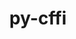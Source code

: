---
title: "py-cffi"
layout: cache
categories: [package, develop]
meta: {"compilers": ["apple-clang@=16.0.0", "gcc@=11.1.0", "gcc@=11.4.0", "gcc@=13.2.0", "gcc@=7.5.0", "oneapi@=2024.2.1"], "num_specs": 152, "num_specs_by_stack": {"bootstrap-aarch64-darwin": 41, "bootstrap-x86_64-linux-gnu": 55, "data-vis-sdk": 7, "e4s": 7, "e4s-neoverse-v2": 7, "e4s-oneapi": 21, "ml-linux-aarch64-cpu": 7, "ml-linux-aarch64-cuda": 7, "ml-linux-x86_64-cpu": 6, "ml-linux-x86_64-cuda": 7, "radiuss": 7, "root": 152}, "oss": ["sequoia", "ubuntu18.04", "ubuntu20.04", "ubuntu22.04", "ubuntu24.04"], "platforms": ["darwin", "linux"], "stacks": ["bootstrap-aarch64-darwin", "bootstrap-x86_64-linux-gnu", "data-vis-sdk", "e4s", "e4s-neoverse-v2", "e4s-oneapi", "ml-linux-aarch64-cpu", "ml-linux-aarch64-cuda", "ml-linux-x86_64-cpu", "ml-linux-x86_64-cuda", "radiuss", "root"], "targets": ["aarch64", "neoverse_v2", "x86_64_v3"], "versions": ["1.15.1", "1.17.1"]}
spec_details: [{"compiler": "gcc@=13.2.0", "hash": "22pwdbhpt3vwm465tjluhtlhr4rg7mrp", "os": "ubuntu24.04", "platform": "linux", "size": "-", "stacks": ["bootstrap-x86_64-linux-gnu", "ml-linux-x86_64-cpu", "ml-linux-x86_64-cuda", "root"], "target": "x86_64_v3", "variants": ["build_system=python_pip"], "versions": ["1.17.1"]}, {"compiler": "oneapi@=2024.2.1", "hash": "27ewd3k2abdk2gqjptvmzlb7tmqv662g", "os": "ubuntu22.04", "platform": "linux", "size": "-", "stacks": ["e4s-oneapi", "root"], "target": "x86_64_v3", "variants": ["build_system=python_pip"], "versions": ["1.17.1"]}, {"compiler": "gcc@=13.2.0", "hash": "2irp4wbdopnohuftzjyukcul2ykpj6k2", "os": "ubuntu24.04", "platform": "linux", "size": "-", "stacks": ["bootstrap-x86_64-linux-gnu", "ml-linux-x86_64-cuda", "root"], "target": "x86_64_v3", "variants": ["build_system=python_pip"], "versions": ["1.17.1"]}, {"compiler": "gcc@=13.2.0", "hash": "2jzc47pnd3tlvqvfunyrwxgd4j5vdmcs", "os": "ubuntu24.04", "platform": "linux", "size": "-", "stacks": ["bootstrap-x86_64-linux-gnu", "root"], "target": "x86_64_v3", "variants": ["build_system=python_pip"], "versions": ["1.17.1"]}, {"compiler": "apple-clang@=16.0.0", "hash": "2ticijf5t7akkce3necfdygwspmcgv5m", "os": "sequoia", "platform": "darwin", "size": "-", "stacks": ["bootstrap-aarch64-darwin", "root"], "target": "aarch64", "variants": ["build_system=python_pip", "patches=db836e6"], "versions": ["1.17.1"]}, {"compiler": "gcc@=11.4.0", "hash": "2uvbg32xrz4f2kr653r2u3kaicckwqil", "os": "ubuntu22.04", "platform": "linux", "size": "-", "stacks": ["e4s", "root"], "target": "x86_64_v3", "variants": ["build_system=python_pip"], "versions": ["1.17.1"]}, {"compiler": "gcc@=11.4.0", "hash": "3bfv6uhzyyibj5a6c2rmjkxifphg5yft", "os": "ubuntu22.04", "platform": "linux", "size": "-", "stacks": ["e4s", "root"], "target": "x86_64_v3", "variants": ["build_system=python_pip"], "versions": ["1.17.1"]}, {"compiler": "oneapi@=2024.2.1", "hash": "3gmrpej3zgqtl4fkeybuxnioafmngkve", "os": "ubuntu22.04", "platform": "linux", "size": "-", "stacks": ["e4s-oneapi", "root"], "target": "x86_64_v3", "variants": ["build_system=python_pip"], "versions": ["1.17.1"]}, {"compiler": "gcc@=13.2.0", "hash": "3mlhg3nolwe643id5yejq57tvxcw4cfy", "os": "ubuntu24.04", "platform": "linux", "size": "-", "stacks": ["ml-linux-aarch64-cpu", "ml-linux-aarch64-cuda", "root"], "target": "aarch64", "variants": ["build_system=python_pip"], "versions": ["1.17.1"]}, {"compiler": "gcc@=11.4.0", "hash": "3p3far33z3t6thdg5iu36oqdbq76wuv4", "os": "ubuntu22.04", "platform": "linux", "size": "-", "stacks": ["e4s-neoverse-v2", "root"], "target": "neoverse_v2", "variants": ["build_system=python_pip"], "versions": ["1.17.1"]}, {"compiler": "apple-clang@=16.0.0", "hash": "3viaqzpqizfq7izr2o3vxfolmqqlhczg", "os": "sequoia", "platform": "darwin", "size": "-", "stacks": ["bootstrap-aarch64-darwin", "root"], "target": "aarch64", "variants": ["build_system=python_pip", "patches=db836e6"], "versions": ["1.17.1"]}, {"compiler": "oneapi@=2024.2.1", "hash": "466j5vyvitajwwxgb724bk3ko3o66cqn", "os": "ubuntu22.04", "platform": "linux", "size": "-", "stacks": ["e4s-oneapi", "root"], "target": "x86_64_v3", "variants": ["build_system=python_pip"], "versions": ["1.17.1"]}, {"compiler": "gcc@=13.2.0", "hash": "46jooced2dhjqzvwmfq54aguau7ci7je", "os": "ubuntu24.04", "platform": "linux", "size": "-", "stacks": ["bootstrap-x86_64-linux-gnu", "ml-linux-x86_64-cpu", "ml-linux-x86_64-cuda", "root"], "target": "x86_64_v3", "variants": ["build_system=python_pip"], "versions": ["1.17.1"]}, {"compiler": "apple-clang@=16.0.0", "hash": "4vomr45efvrxylaeoslmbgodqn2svvt5", "os": "sequoia", "platform": "darwin", "size": "-", "stacks": ["bootstrap-aarch64-darwin", "root"], "target": "aarch64", "variants": ["build_system=python_pip", "patches=db836e6"], "versions": ["1.17.1"]}, {"compiler": "apple-clang@=16.0.0", "hash": "4wqyutz4wei2cr7kftoxm52sbbflubtj", "os": "sequoia", "platform": "darwin", "size": "-", "stacks": ["bootstrap-aarch64-darwin", "root"], "target": "aarch64", "variants": ["build_system=python_pip", "patches=db836e6"], "versions": ["1.17.1"]}, {"compiler": "oneapi@=2024.2.1", "hash": "55tjiugj56oqzaxdd4mrfltesegn6fbq", "os": "ubuntu22.04", "platform": "linux", "size": "-", "stacks": ["e4s-oneapi", "root"], "target": "x86_64_v3", "variants": ["build_system=python_pip"], "versions": ["1.17.1"]}, {"compiler": "apple-clang@=16.0.0", "hash": "5nryas3y25uxsp6lxdcnb3yjlerznttk", "os": "sequoia", "platform": "darwin", "size": "-", "stacks": ["bootstrap-aarch64-darwin", "root"], "target": "aarch64", "variants": ["build_system=python_pip", "patches=db836e6"], "versions": ["1.17.1"]}, {"compiler": "apple-clang@=16.0.0", "hash": "5udtaes3ezdmwecyywgmo7jcs5c3dadu", "os": "sequoia", "platform": "darwin", "size": "-", "stacks": ["bootstrap-aarch64-darwin", "root"], "target": "aarch64", "variants": ["build_system=python_pip", "patches=db836e6"], "versions": ["1.17.1"]}, {"compiler": "gcc@=13.2.0", "hash": "65thz563z4oahppxhobyvuleylanwtyc", "os": "ubuntu24.04", "platform": "linux", "size": "-", "stacks": ["bootstrap-x86_64-linux-gnu", "root"], "target": "x86_64_v3", "variants": ["build_system=python_pip"], "versions": ["1.15.1"]}, {"compiler": "gcc@=13.2.0", "hash": "677aualnwh3hciyocylijvwh4w5wvvh4", "os": "ubuntu24.04", "platform": "linux", "size": "-", "stacks": ["bootstrap-x86_64-linux-gnu", "root"], "target": "x86_64_v3", "variants": ["build_system=python_pip"], "versions": ["1.17.1"]}, {"compiler": "gcc@=13.2.0", "hash": "6iwrnneyi7l4dn6bjta3bfakl3f2teb4", "os": "ubuntu24.04", "platform": "linux", "size": "-", "stacks": ["bootstrap-x86_64-linux-gnu", "root"], "target": "x86_64_v3", "variants": ["build_system=python_pip"], "versions": ["1.17.1"]}, {"compiler": "apple-clang@=16.0.0", "hash": "6jxk4jqtfzdpzz34b77trkniwopm52mt", "os": "sequoia", "platform": "darwin", "size": "-", "stacks": ["bootstrap-aarch64-darwin", "root"], "target": "aarch64", "variants": ["build_system=python_pip", "patches=db836e6"], "versions": ["1.17.1"]}, {"compiler": "gcc@=13.2.0", "hash": "6lrcnrihzo774tbn463pcc3krzgokyqo", "os": "ubuntu24.04", "platform": "linux", "size": "-", "stacks": ["bootstrap-x86_64-linux-gnu", "root"], "target": "x86_64_v3", "variants": ["build_system=python_pip"], "versions": ["1.17.1"]}, {"compiler": "apple-clang@=16.0.0", "hash": "6nn2rr6b2jra5b7olavq4f7qn5wttgco", "os": "sequoia", "platform": "darwin", "size": "-", "stacks": ["bootstrap-aarch64-darwin", "root"], "target": "aarch64", "variants": ["build_system=python_pip", "patches=db836e6"], "versions": ["1.17.1"]}, {"compiler": "gcc@=13.2.0", "hash": "6x35g7gqww5iguyeagjxhher5mymzudd", "os": "ubuntu24.04", "platform": "linux", "size": "-", "stacks": ["ml-linux-aarch64-cpu", "ml-linux-aarch64-cuda", "root"], "target": "aarch64", "variants": ["build_system=python_pip"], "versions": ["1.17.1"]}, {"compiler": "gcc@=11.4.0", "hash": "6xb47xsnzyrqinrl7uduj6udhmm6bwnl", "os": "ubuntu22.04", "platform": "linux", "size": "-", "stacks": ["e4s", "root"], "target": "x86_64_v3", "variants": ["build_system=python_pip"], "versions": ["1.17.1"]}, {"compiler": "gcc@=11.1.0", "hash": "7bkvpcfeqlecjqlb3qf2b2tsfk5c7x75", "os": "ubuntu20.04", "platform": "linux", "size": "-", "stacks": ["data-vis-sdk", "root"], "target": "x86_64_v3", "variants": ["build_system=python_pip"], "versions": ["1.17.1"]}, {"compiler": "apple-clang@=16.0.0", "hash": "7c5ugtrlusm7xuopvjdwsulvnzlrr5p3", "os": "sequoia", "platform": "darwin", "size": "-", "stacks": ["bootstrap-aarch64-darwin", "root"], "target": "aarch64", "variants": ["build_system=python_pip", "patches=db836e6"], "versions": ["1.17.1"]}, {"compiler": "gcc@=11.1.0", "hash": "7llwixspa3desmdpqb55aklfzfoorbm3", "os": "ubuntu20.04", "platform": "linux", "size": "-", "stacks": ["data-vis-sdk", "root"], "target": "x86_64_v3", "variants": ["build_system=python_pip"], "versions": ["1.17.1"]}, {"compiler": "gcc@=13.2.0", "hash": "7pvud2firly5zskbksqykck4cq6xceep", "os": "ubuntu24.04", "platform": "linux", "size": "-", "stacks": ["bootstrap-x86_64-linux-gnu", "root"], "target": "x86_64_v3", "variants": ["build_system=python_pip"], "versions": ["1.17.1"]}, {"compiler": "gcc@=13.2.0", "hash": "7veopa4l3lrcdh4iqwlbrg4twnauvxms", "os": "ubuntu24.04", "platform": "linux", "size": "-", "stacks": ["bootstrap-x86_64-linux-gnu", "root"], "target": "x86_64_v3", "variants": ["build_system=python_pip"], "versions": ["1.17.1"]}, {"compiler": "gcc@=13.2.0", "hash": "7vwrmffyanp4vlieshpgmjs7a6jkjasi", "os": "ubuntu24.04", "platform": "linux", "size": "-", "stacks": ["bootstrap-x86_64-linux-gnu", "root"], "target": "x86_64_v3", "variants": ["build_system=python_pip"], "versions": ["1.17.1"]}, {"compiler": "gcc@=13.2.0", "hash": "a6i6wdoh24qe4625utfkt4idtwnf33ij", "os": "ubuntu24.04", "platform": "linux", "size": "-", "stacks": ["bootstrap-x86_64-linux-gnu", "root"], "target": "x86_64_v3", "variants": ["build_system=python_pip"], "versions": ["1.17.1"]}, {"compiler": "apple-clang@=16.0.0", "hash": "aelhx34zys7vg3rlv3jawem2ggkuc4jv", "os": "sequoia", "platform": "darwin", "size": "-", "stacks": ["bootstrap-aarch64-darwin", "root"], "target": "aarch64", "variants": ["build_system=python_pip", "patches=db836e6"], "versions": ["1.17.1"]}, {"compiler": "gcc@=7.5.0", "hash": "bcydbtceqlzcot3itst46667oczglzbz", "os": "ubuntu18.04", "platform": "linux", "size": "-", "stacks": ["radiuss", "root"], "target": "x86_64_v3", "variants": ["build_system=python_pip"], "versions": ["1.17.1"]}, {"compiler": "oneapi@=2024.2.1", "hash": "bgzf6azq37khj5wu2pcy3cgi46hf5yy3", "os": "ubuntu22.04", "platform": "linux", "size": "-", "stacks": ["e4s-oneapi", "root"], "target": "x86_64_v3", "variants": ["build_system=python_pip"], "versions": ["1.17.1"]}, {"compiler": "gcc@=13.2.0", "hash": "bkgjnxx7zmnpiwwfpebla3lpias4n4j2", "os": "ubuntu24.04", "platform": "linux", "size": "-", "stacks": ["bootstrap-x86_64-linux-gnu", "root"], "target": "x86_64_v3", "variants": ["build_system=python_pip"], "versions": ["1.15.1"]}, {"compiler": "apple-clang@=16.0.0", "hash": "bufb6v65wwqgytvrc2bbmouoxc3tthe2", "os": "sequoia", "platform": "darwin", "size": "-", "stacks": ["bootstrap-aarch64-darwin", "root"], "target": "aarch64", "variants": ["build_system=python_pip", "patches=db836e6"], "versions": ["1.17.1"]}, {"compiler": "gcc@=7.5.0", "hash": "c3szrhrzcy7bvlzwm3kgbmjeoa5thwn3", "os": "ubuntu18.04", "platform": "linux", "size": "-", "stacks": ["radiuss", "root"], "target": "x86_64_v3", "variants": ["build_system=python_pip"], "versions": ["1.17.1"]}, {"compiler": "oneapi@=2024.2.1", "hash": "chxyrceilonhr6c3bso3v4op6uqjshek", "os": "ubuntu22.04", "platform": "linux", "size": "-", "stacks": ["e4s-oneapi", "root"], "target": "x86_64_v3", "variants": ["build_system=python_pip"], "versions": ["1.17.1"]}, {"compiler": "oneapi@=2024.2.1", "hash": "ckdfjoa3mbrynsj3c3nvurhabvj3bwl2", "os": "ubuntu22.04", "platform": "linux", "size": "-", "stacks": ["e4s-oneapi", "root"], "target": "x86_64_v3", "variants": ["build_system=python_pip"], "versions": ["1.17.1"]}, {"compiler": "gcc@=13.2.0", "hash": "cmtqxd4omserw7pai6mdx2g6eobe43yb", "os": "ubuntu24.04", "platform": "linux", "size": "-", "stacks": ["bootstrap-x86_64-linux-gnu", "ml-linux-x86_64-cpu", "ml-linux-x86_64-cuda", "root"], "target": "x86_64_v3", "variants": ["build_system=python_pip"], "versions": ["1.17.1"]}, {"compiler": "gcc@=13.2.0", "hash": "cpa7fpjnlrjuwi4xjc6gmagrm5rkfcpb", "os": "ubuntu24.04", "platform": "linux", "size": "-", "stacks": ["bootstrap-x86_64-linux-gnu", "root"], "target": "x86_64_v3", "variants": ["build_system=python_pip"], "versions": ["1.17.1"]}, {"compiler": "apple-clang@=16.0.0", "hash": "cu7qk2zhopd6xn3vpbi4fvab3tj5vglk", "os": "sequoia", "platform": "darwin", "size": "-", "stacks": ["bootstrap-aarch64-darwin", "root"], "target": "aarch64", "variants": ["build_system=python_pip", "patches=db836e6"], "versions": ["1.17.1"]}, {"compiler": "gcc@=13.2.0", "hash": "d7ev7ey2mhdcdptwtav2ag3w6fdquroo", "os": "ubuntu24.04", "platform": "linux", "size": "-", "stacks": ["bootstrap-x86_64-linux-gnu", "root"], "target": "x86_64_v3", "variants": ["build_system=python_pip"], "versions": ["1.15.1"]}, {"compiler": "gcc@=13.2.0", "hash": "dcituyvl3welxxh63q2eywa6zuucg7yd", "os": "ubuntu24.04", "platform": "linux", "size": "-", "stacks": ["bootstrap-x86_64-linux-gnu", "root"], "target": "x86_64_v3", "variants": ["build_system=python_pip"], "versions": ["1.15.1"]}, {"compiler": "gcc@=13.2.0", "hash": "ddjngkw6myulda7fzzvcxczxtkc63hfk", "os": "ubuntu24.04", "platform": "linux", "size": "-", "stacks": ["ml-linux-aarch64-cpu", "ml-linux-aarch64-cuda", "root"], "target": "aarch64", "variants": ["build_system=python_pip"], "versions": ["1.17.1"]}, {"compiler": "apple-clang@=16.0.0", "hash": "dfjyfqwvy5t6n5clbtsn4tbrbjthc67h", "os": "sequoia", "platform": "darwin", "size": "-", "stacks": ["bootstrap-aarch64-darwin", "root"], "target": "aarch64", "variants": ["build_system=python_pip", "patches=db836e6"], "versions": ["1.17.1"]}, {"compiler": "gcc@=13.2.0", "hash": "dgkdvc7diweooccsegta7r25r72lv35t", "os": "ubuntu24.04", "platform": "linux", "size": "-", "stacks": ["bootstrap-x86_64-linux-gnu", "root"], "target": "x86_64_v3", "variants": ["build_system=python_pip"], "versions": ["1.17.1"]}, {"compiler": "gcc@=11.4.0", "hash": "dkdn7e2dyjvuivezeurgt4cmxq7n5xwh", "os": "ubuntu22.04", "platform": "linux", "size": "-", "stacks": ["e4s", "root"], "target": "x86_64_v3", "variants": ["build_system=python_pip"], "versions": ["1.17.1"]}, {"compiler": "oneapi@=2024.2.1", "hash": "dnbtodaeaqgxqjbut52yizhlq27ovdnt", "os": "ubuntu22.04", "platform": "linux", "size": "-", "stacks": ["e4s-oneapi", "root"], "target": "x86_64_v3", "variants": ["build_system=python_pip"], "versions": ["1.17.1"]}, {"compiler": "gcc@=11.4.0", "hash": "dne2edx7czs5rouex74wzshgk7ougcrh", "os": "ubuntu22.04", "platform": "linux", "size": "-", "stacks": ["e4s", "root"], "target": "x86_64_v3", "variants": ["build_system=python_pip"], "versions": ["1.17.1"]}, {"compiler": "oneapi@=2024.2.1", "hash": "doa2zo2kdppo2o7cqmmab7w3sqig5d4n", "os": "ubuntu22.04", "platform": "linux", "size": "-", "stacks": ["e4s-oneapi", "root"], "target": "x86_64_v3", "variants": ["build_system=python_pip"], "versions": ["1.17.1"]}, {"compiler": "gcc@=13.2.0", "hash": "dpkhig7vq7gqc2n3rqja3qkjzeejavgu", "os": "ubuntu24.04", "platform": "linux", "size": "-", "stacks": ["bootstrap-x86_64-linux-gnu", "root"], "target": "x86_64_v3", "variants": ["build_system=python_pip"], "versions": ["1.17.1"]}, {"compiler": "gcc@=13.2.0", "hash": "drhimvh4aznveinn6wiq6zc34pnkygr4", "os": "ubuntu24.04", "platform": "linux", "size": "-", "stacks": ["bootstrap-x86_64-linux-gnu", "root"], "target": "x86_64_v3", "variants": ["build_system=python_pip"], "versions": ["1.17.1"]}, {"compiler": "gcc@=13.2.0", "hash": "dv3slr2jprot3zg32hc5fab2qa4fzays", "os": "ubuntu24.04", "platform": "linux", "size": "-", "stacks": ["bootstrap-x86_64-linux-gnu", "root"], "target": "x86_64_v3", "variants": ["build_system=python_pip"], "versions": ["1.17.1"]}, {"compiler": "oneapi@=2024.2.1", "hash": "dwotmbagwq5yhfco3q7noa7uhmrdur55", "os": "ubuntu22.04", "platform": "linux", "size": "-", "stacks": ["e4s-oneapi", "root"], "target": "x86_64_v3", "variants": ["build_system=python_pip"], "versions": ["1.17.1"]}, {"compiler": "gcc@=13.2.0", "hash": "efp5yiwomi2ctytm4s6cwspnlkxhchlc", "os": "ubuntu24.04", "platform": "linux", "size": "-", "stacks": ["bootstrap-x86_64-linux-gnu", "root"], "target": "x86_64_v3", "variants": ["build_system=python_pip"], "versions": ["1.17.1"]}, {"compiler": "gcc@=11.1.0", "hash": "ejyyyjmivffwzusyfmyk6ormh37z4o5o", "os": "ubuntu20.04", "platform": "linux", "size": "-", "stacks": ["data-vis-sdk", "root"], "target": "x86_64_v3", "variants": ["build_system=python_pip"], "versions": ["1.17.1"]}, {"compiler": "gcc@=13.2.0", "hash": "en5crealww2wyk326zf23wqhax2ppwbk", "os": "ubuntu24.04", "platform": "linux", "size": "-", "stacks": ["bootstrap-x86_64-linux-gnu", "root"], "target": "x86_64_v3", "variants": ["build_system=python_pip"], "versions": ["1.17.1"]}, {"compiler": "gcc@=13.2.0", "hash": "exf4akulqlmigrfocio6twich6iullwg", "os": "ubuntu24.04", "platform": "linux", "size": "-", "stacks": ["bootstrap-x86_64-linux-gnu", "ml-linux-x86_64-cpu", "ml-linux-x86_64-cuda", "root"], "target": "x86_64_v3", "variants": ["build_system=python_pip"], "versions": ["1.17.1"]}, {"compiler": "apple-clang@=16.0.0", "hash": "f6abylbgawgiptmtbmcsqs72dkaw3agd", "os": "sequoia", "platform": "darwin", "size": "-", "stacks": ["bootstrap-aarch64-darwin", "root"], "target": "aarch64", "variants": ["build_system=python_pip", "patches=db836e6"], "versions": ["1.17.1"]}, {"compiler": "oneapi@=2024.2.1", "hash": "fozook5oyh54ob2z5pfhzswjkaxgzhab", "os": "ubuntu22.04", "platform": "linux", "size": "-", "stacks": ["e4s-oneapi", "root"], "target": "x86_64_v3", "variants": ["build_system=python_pip"], "versions": ["1.17.1"]}, {"compiler": "apple-clang@=16.0.0", "hash": "fp6q5y6wolem7dttbuabcroldxcxead4", "os": "sequoia", "platform": "darwin", "size": "-", "stacks": ["bootstrap-aarch64-darwin", "root"], "target": "aarch64", "variants": ["build_system=python_pip", "patches=db836e6"], "versions": ["1.17.1"]}, {"compiler": "gcc@=13.2.0", "hash": "fqhp4hpkcynmfm7iiiolg4k6glvgtgrk", "os": "ubuntu24.04", "platform": "linux", "size": "-", "stacks": ["bootstrap-x86_64-linux-gnu", "root"], "target": "x86_64_v3", "variants": ["build_system=python_pip"], "versions": ["1.15.1"]}, {"compiler": "gcc@=11.1.0", "hash": "fr4qv3gu2c7wmcdmasptroyaqoidkd3e", "os": "ubuntu20.04", "platform": "linux", "size": "-", "stacks": ["data-vis-sdk", "root"], "target": "x86_64_v3", "variants": ["build_system=python_pip"], "versions": ["1.17.1"]}, {"compiler": "gcc@=13.2.0", "hash": "h2hx4depnbw3rortwyus6lbcyrrhmtop", "os": "ubuntu24.04", "platform": "linux", "size": "-", "stacks": ["bootstrap-x86_64-linux-gnu", "root"], "target": "x86_64_v3", "variants": ["build_system=python_pip"], "versions": ["1.17.1"]}, {"compiler": "gcc@=13.2.0", "hash": "h5wxl33ybxbsydhuhkfy4ma5zyckbqlk", "os": "ubuntu24.04", "platform": "linux", "size": "-", "stacks": ["bootstrap-x86_64-linux-gnu", "root"], "target": "x86_64_v3", "variants": ["build_system=python_pip"], "versions": ["1.17.1"]}, {"compiler": "oneapi@=2024.2.1", "hash": "hkpwtxh2gr74xkmckaaxoc3ko5c7ptmw", "os": "ubuntu22.04", "platform": "linux", "size": "-", "stacks": ["e4s-oneapi", "root"], "target": "x86_64_v3", "variants": ["build_system=python_pip"], "versions": ["1.17.1"]}, {"compiler": "apple-clang@=16.0.0", "hash": "hnbxmy6bbhp66m4hoqq5apvirpplss7v", "os": "sequoia", "platform": "darwin", "size": "-", "stacks": ["bootstrap-aarch64-darwin", "root"], "target": "aarch64", "variants": ["build_system=python_pip", "patches=db836e6"], "versions": ["1.17.1"]}, {"compiler": "gcc@=13.2.0", "hash": "hsrsvje7ioepv4u4uqzjmzjxl7iultmd", "os": "ubuntu24.04", "platform": "linux", "size": "-", "stacks": ["ml-linux-aarch64-cpu", "ml-linux-aarch64-cuda", "root"], "target": "aarch64", "variants": ["build_system=python_pip"], "versions": ["1.17.1"]}, {"compiler": "apple-clang@=16.0.0", "hash": "huk6qqyppo42vnn3rnmgkrnupbxgk7cw", "os": "sequoia", "platform": "darwin", "size": "-", "stacks": ["bootstrap-aarch64-darwin", "root"], "target": "aarch64", "variants": ["build_system=python_pip", "patches=db836e6"], "versions": ["1.17.1"]}, {"compiler": "gcc@=13.2.0", "hash": "i6ky224clkvq425pdeqlmaf65sp5xhvg", "os": "ubuntu24.04", "platform": "linux", "size": "-", "stacks": ["bootstrap-x86_64-linux-gnu", "root"], "target": "x86_64_v3", "variants": ["build_system=python_pip"], "versions": ["1.15.1"]}, {"compiler": "oneapi@=2024.2.1", "hash": "ideetbvh2cy66upln7s7tsh5pf7o67vs", "os": "ubuntu22.04", "platform": "linux", "size": "-", "stacks": ["e4s-oneapi", "root"], "target": "x86_64_v3", "variants": ["build_system=python_pip"], "versions": ["1.17.1"]}, {"compiler": "gcc@=11.4.0", "hash": "ik4r3pjnoywsmn6zvr56zot2ph5dciag", "os": "ubuntu22.04", "platform": "linux", "size": "-", "stacks": ["e4s-neoverse-v2", "root"], "target": "neoverse_v2", "variants": ["build_system=python_pip"], "versions": ["1.17.1"]}, {"compiler": "apple-clang@=16.0.0", "hash": "irvebzsbmjx76ef6vd23dvg5ynqjklpy", "os": "sequoia", "platform": "darwin", "size": "-", "stacks": ["bootstrap-aarch64-darwin", "root"], "target": "aarch64", "variants": ["build_system=python_pip", "patches=db836e6"], "versions": ["1.17.1"]}, {"compiler": "oneapi@=2024.2.1", "hash": "ixr2onymxdt45lr2iosniyosttrfq237", "os": "ubuntu22.04", "platform": "linux", "size": "-", "stacks": ["e4s-oneapi", "root"], "target": "x86_64_v3", "variants": ["build_system=python_pip"], "versions": ["1.17.1"]}, {"compiler": "gcc@=13.2.0", "hash": "iz75kp4f47ajxqyrlvpznfw2gctsvfl2", "os": "ubuntu24.04", "platform": "linux", "size": "-", "stacks": ["bootstrap-x86_64-linux-gnu", "root"], "target": "x86_64_v3", "variants": ["build_system=python_pip"], "versions": ["1.17.1"]}, {"compiler": "gcc@=13.2.0", "hash": "jizcv23e5fk2p5r4xujv6eqy2aqpiayl", "os": "ubuntu24.04", "platform": "linux", "size": "-", "stacks": ["ml-linux-aarch64-cpu", "ml-linux-aarch64-cuda", "root"], "target": "aarch64", "variants": ["build_system=python_pip"], "versions": ["1.17.1"]}, {"compiler": "gcc@=13.2.0", "hash": "jkp22mkwsi7nib23nwaongpiqnlrqnjf", "os": "ubuntu24.04", "platform": "linux", "size": "-", "stacks": ["bootstrap-x86_64-linux-gnu", "root"], "target": "x86_64_v3", "variants": ["build_system=python_pip"], "versions": ["1.15.1"]}, {"compiler": "gcc@=13.2.0", "hash": "jt6kzbzoncqqcizpr57ws6iz325cufw3", "os": "ubuntu24.04", "platform": "linux", "size": "-", "stacks": ["bootstrap-x86_64-linux-gnu", "root"], "target": "x86_64_v3", "variants": ["build_system=python_pip"], "versions": ["1.17.1"]}, {"compiler": "gcc@=13.2.0", "hash": "juiw3zhkn3vnj4hxruev3qtm4lh6xlwl", "os": "ubuntu24.04", "platform": "linux", "size": "-", "stacks": ["bootstrap-x86_64-linux-gnu", "root"], "target": "x86_64_v3", "variants": ["build_system=python_pip"], "versions": ["1.15.1"]}, {"compiler": "apple-clang@=16.0.0", "hash": "jvxngf3wpoiq4dmty7qgccosfob37gxv", "os": "sequoia", "platform": "darwin", "size": "-", "stacks": ["bootstrap-aarch64-darwin", "root"], "target": "aarch64", "variants": ["build_system=python_pip", "patches=db836e6"], "versions": ["1.17.1"]}, {"compiler": "gcc@=11.4.0", "hash": "k4wcrqqlkev6gjfbnhfikhdmufnkmzyt", "os": "ubuntu22.04", "platform": "linux", "size": "-", "stacks": ["e4s-neoverse-v2", "root"], "target": "neoverse_v2", "variants": ["build_system=python_pip"], "versions": ["1.17.1"]}, {"compiler": "gcc@=7.5.0", "hash": "kc4wso5hcrsiqpwwiemcn67byv5nvdkj", "os": "ubuntu18.04", "platform": "linux", "size": "-", "stacks": ["radiuss", "root"], "target": "x86_64_v3", "variants": ["build_system=python_pip"], "versions": ["1.17.1"]}, {"compiler": "oneapi@=2024.2.1", "hash": "krfmrhhrgi7ju3scwr5izvmosnb3gpf2", "os": "ubuntu22.04", "platform": "linux", "size": "-", "stacks": ["e4s-oneapi", "root"], "target": "x86_64_v3", "variants": ["build_system=python_pip"], "versions": ["1.17.1"]}, {"compiler": "gcc@=11.4.0", "hash": "ktoyjvatbspag6u2pon27btrdkg5f4p7", "os": "ubuntu22.04", "platform": "linux", "size": "-", "stacks": ["e4s", "root"], "target": "x86_64_v3", "variants": ["build_system=python_pip"], "versions": ["1.17.1"]}, {"compiler": "gcc@=11.4.0", "hash": "kuxseqtafdpv4m5gekk44wltc7xopl5n", "os": "ubuntu22.04", "platform": "linux", "size": "-", "stacks": ["e4s", "root"], "target": "x86_64_v3", "variants": ["build_system=python_pip"], "versions": ["1.17.1"]}, {"compiler": "gcc@=13.2.0", "hash": "kzujzmqtvqz6yapq2q7c5csjw6l4cbco", "os": "ubuntu24.04", "platform": "linux", "size": "-", "stacks": ["bootstrap-x86_64-linux-gnu", "root"], "target": "x86_64_v3", "variants": ["build_system=python_pip"], "versions": ["1.17.1"]}, {"compiler": "gcc@=13.2.0", "hash": "l3zlonehnibde3xjgdilcqfaz3oygfa4", "os": "ubuntu24.04", "platform": "linux", "size": "-", "stacks": ["bootstrap-x86_64-linux-gnu", "root"], "target": "x86_64_v3", "variants": ["build_system=python_pip"], "versions": ["1.17.1"]}, {"compiler": "gcc@=13.2.0", "hash": "lixkagg7cq3lrbtaeaaboz4tqfj3ynwc", "os": "ubuntu24.04", "platform": "linux", "size": "-", "stacks": ["bootstrap-x86_64-linux-gnu", "root"], "target": "x86_64_v3", "variants": ["build_system=python_pip"], "versions": ["1.17.1"]}, {"compiler": "apple-clang@=16.0.0", "hash": "llgth4xsomyoi7d2bbe5cufryva3wu7a", "os": "sequoia", "platform": "darwin", "size": "-", "stacks": ["bootstrap-aarch64-darwin", "root"], "target": "aarch64", "variants": ["build_system=python_pip", "patches=db836e6"], "versions": ["1.17.1"]}, {"compiler": "oneapi@=2024.2.1", "hash": "lm765q733fx44mjrifs77zizsbz56s33", "os": "ubuntu22.04", "platform": "linux", "size": "-", "stacks": ["e4s-oneapi", "root"], "target": "x86_64_v3", "variants": ["build_system=python_pip"], "versions": ["1.17.1"]}, {"compiler": "gcc@=13.2.0", "hash": "ltp765qy2vkcntee3qydtnlnsuffit3d", "os": "ubuntu24.04", "platform": "linux", "size": "-", "stacks": ["bootstrap-x86_64-linux-gnu", "root"], "target": "x86_64_v3", "variants": ["build_system=python_pip"], "versions": ["1.17.1"]}, {"compiler": "gcc@=13.2.0", "hash": "lwlnkvbqceazwmaabo2vgrrpupvtx2dd", "os": "ubuntu24.04", "platform": "linux", "size": "-", "stacks": ["bootstrap-x86_64-linux-gnu", "root"], "target": "x86_64_v3", "variants": ["build_system=python_pip"], "versions": ["1.17.1"]}, {"compiler": "gcc@=13.2.0", "hash": "ly7vtoroeosw5mmf7sx73q4fdfsd7p34", "os": "ubuntu24.04", "platform": "linux", "size": "-", "stacks": ["bootstrap-x86_64-linux-gnu", "root"], "target": "x86_64_v3", "variants": ["build_system=python_pip"], "versions": ["1.17.1"]}, {"compiler": "gcc@=7.5.0", "hash": "lzimzyrxdh72ufmjq4ko2hr6aqvvtqh5", "os": "ubuntu18.04", "platform": "linux", "size": "-", "stacks": ["radiuss", "root"], "target": "x86_64_v3", "variants": ["build_system=python_pip"], "versions": ["1.17.1"]}, {"compiler": "gcc@=13.2.0", "hash": "malyfvmqi6w6bdt4y7vb3apwclthptcp", "os": "ubuntu24.04", "platform": "linux", "size": "-", "stacks": ["bootstrap-x86_64-linux-gnu", "root"], "target": "x86_64_v3", "variants": ["build_system=python_pip"], "versions": ["1.17.1"]}, {"compiler": "apple-clang@=16.0.0", "hash": "mk77xuimzdbo6eggfyry3ztbcxvncp6h", "os": "sequoia", "platform": "darwin", "size": "-", "stacks": ["bootstrap-aarch64-darwin", "root"], "target": "aarch64", "variants": ["build_system=python_pip", "patches=db836e6"], "versions": ["1.17.1"]}, {"compiler": "gcc@=13.2.0", "hash": "mq3shjcgfenw3ub6rjznzlbs4iirbkwz", "os": "ubuntu24.04", "platform": "linux", "size": "-", "stacks": ["bootstrap-x86_64-linux-gnu", "root"], "target": "x86_64_v3", "variants": ["build_system=python_pip"], "versions": ["1.15.1"]}, {"compiler": "apple-clang@=16.0.0", "hash": "n6zgbgfkra33hlkhm4kv5koewewr7nqs", "os": "sequoia", "platform": "darwin", "size": "-", "stacks": ["bootstrap-aarch64-darwin", "root"], "target": "aarch64", "variants": ["build_system=python_pip", "patches=db836e6"], "versions": ["1.17.1"]}, {"compiler": "gcc@=13.2.0", "hash": "nbfkx2jdfokvymmmmoosk2m72yy4we7m", "os": "ubuntu24.04", "platform": "linux", "size": "-", "stacks": ["bootstrap-x86_64-linux-gnu", "ml-linux-x86_64-cpu", "ml-linux-x86_64-cuda", "root"], "target": "x86_64_v3", "variants": ["build_system=python_pip"], "versions": ["1.17.1"]}, {"compiler": "oneapi@=2024.2.1", "hash": "ngm6rizqcnt5phvdrwzifsffrxpumvhp", "os": "ubuntu22.04", "platform": "linux", "size": "-", "stacks": ["e4s-oneapi", "root"], "target": "x86_64_v3", "variants": ["build_system=python_pip"], "versions": ["1.17.1"]}, {"compiler": "gcc@=13.2.0", "hash": "nisoqpyc7y3tv366mgrdqqsw2o7v72zu", "os": "ubuntu24.04", "platform": "linux", "size": "-", "stacks": ["bootstrap-x86_64-linux-gnu", "root"], "target": "x86_64_v3", "variants": ["build_system=python_pip"], "versions": ["1.17.1"]}, {"compiler": "gcc@=11.4.0", "hash": "nmltrik6rarcsmws7p27slxdzxrkwg34", "os": "ubuntu22.04", "platform": "linux", "size": "-", "stacks": ["e4s-neoverse-v2", "root"], "target": "neoverse_v2", "variants": ["build_system=python_pip"], "versions": ["1.17.1"]}, {"compiler": "apple-clang@=16.0.0", "hash": "o42haxrukj5iv4srodryouqbrvgoz6vc", "os": "sequoia", "platform": "darwin", "size": "-", "stacks": ["bootstrap-aarch64-darwin", "root"], "target": "aarch64", "variants": ["build_system=python_pip", "patches=db836e6"], "versions": ["1.17.1"]}, {"compiler": "gcc@=13.2.0", "hash": "ob5627pj7iqueispthf4camiqe34wujw", "os": "ubuntu24.04", "platform": "linux", "size": "-", "stacks": ["bootstrap-x86_64-linux-gnu", "ml-linux-x86_64-cpu", "ml-linux-x86_64-cuda", "root"], "target": "x86_64_v3", "variants": ["build_system=python_pip"], "versions": ["1.17.1"]}, {"compiler": "gcc@=13.2.0", "hash": "ojymoyt2jk2sicnybo3rf2rsqsgnzuxx", "os": "ubuntu24.04", "platform": "linux", "size": "-", "stacks": ["bootstrap-x86_64-linux-gnu", "root"], "target": "x86_64_v3", "variants": ["build_system=python_pip"], "versions": ["1.17.1"]}, {"compiler": "gcc@=13.2.0", "hash": "ovd5qakqfwkp63kltrumker3rfe2vqfo", "os": "ubuntu24.04", "platform": "linux", "size": "-", "stacks": ["bootstrap-x86_64-linux-gnu", "root"], "target": "x86_64_v3", "variants": ["build_system=python_pip"], "versions": ["1.17.1"]}, {"compiler": "gcc@=13.2.0", "hash": "ovl7hak454y5ppaajib5vllgs23lmv35", "os": "ubuntu24.04", "platform": "linux", "size": "-", "stacks": ["bootstrap-x86_64-linux-gnu", "root"], "target": "x86_64_v3", "variants": ["build_system=python_pip"], "versions": ["1.15.1"]}, {"compiler": "apple-clang@=16.0.0", "hash": "oyrubt7xfecg2dvlbgt2lkhkfl4yqgrd", "os": "sequoia", "platform": "darwin", "size": "-", "stacks": ["bootstrap-aarch64-darwin", "root"], "target": "aarch64", "variants": ["build_system=python_pip", "patches=db836e6"], "versions": ["1.17.1"]}, {"compiler": "gcc@=13.2.0", "hash": "pawfobnggp6wiapv6djnr2hah2nwitdk", "os": "ubuntu24.04", "platform": "linux", "size": "-", "stacks": ["bootstrap-x86_64-linux-gnu", "root"], "target": "x86_64_v3", "variants": ["build_system=python_pip"], "versions": ["1.17.1"]}, {"compiler": "oneapi@=2024.2.1", "hash": "pbwnk2lkaqn5lkygrd3gmzxvfgvhynyh", "os": "ubuntu22.04", "platform": "linux", "size": "-", "stacks": ["e4s-oneapi", "root"], "target": "x86_64_v3", "variants": ["build_system=python_pip"], "versions": ["1.17.1"]}, {"compiler": "gcc@=13.2.0", "hash": "pf3aqrlgkrh76dgpaybd7xmmpiwbraj4", "os": "ubuntu24.04", "platform": "linux", "size": "-", "stacks": ["bootstrap-x86_64-linux-gnu", "root"], "target": "x86_64_v3", "variants": ["build_system=python_pip"], "versions": ["1.17.1"]}, {"compiler": "gcc@=11.4.0", "hash": "pp4o6k4y4azvgczyc6i4oqia4ngsmk5i", "os": "ubuntu22.04", "platform": "linux", "size": "-", "stacks": ["e4s-neoverse-v2", "root"], "target": "neoverse_v2", "variants": ["build_system=python_pip"], "versions": ["1.17.1"]}, {"compiler": "gcc@=13.2.0", "hash": "puxy63s6ajoycdrz665rv6tlw2cgvdgs", "os": "ubuntu24.04", "platform": "linux", "size": "-", "stacks": ["bootstrap-x86_64-linux-gnu", "root"], "target": "x86_64_v3", "variants": ["build_system=python_pip"], "versions": ["1.17.1"]}, {"compiler": "oneapi@=2024.2.1", "hash": "pzubrviafewt2d2j5pew6y32zmvmlffr", "os": "ubuntu22.04", "platform": "linux", "size": "-", "stacks": ["e4s-oneapi", "root"], "target": "x86_64_v3", "variants": ["build_system=python_pip"], "versions": ["1.17.1"]}, {"compiler": "apple-clang@=16.0.0", "hash": "qjbn67oo5wabludssn5i3dmjaqwqcgn5", "os": "sequoia", "platform": "darwin", "size": "-", "stacks": ["bootstrap-aarch64-darwin", "root"], "target": "aarch64", "variants": ["build_system=python_pip", "patches=db836e6"], "versions": ["1.17.1"]}, {"compiler": "apple-clang@=16.0.0", "hash": "r2uxljusbjkwu6z7lxcbf7tec2zssck3", "os": "sequoia", "platform": "darwin", "size": "-", "stacks": ["bootstrap-aarch64-darwin", "root"], "target": "aarch64", "variants": ["build_system=python_pip", "patches=db836e6"], "versions": ["1.17.1"]}, {"compiler": "apple-clang@=16.0.0", "hash": "r35m45amerd7vz3p4j53bronmi2kt3pk", "os": "sequoia", "platform": "darwin", "size": "-", "stacks": ["bootstrap-aarch64-darwin", "root"], "target": "aarch64", "variants": ["build_system=python_pip", "patches=db836e6"], "versions": ["1.17.1"]}, {"compiler": "gcc@=11.4.0", "hash": "rdyenkkt5laewar4kscenizk6kdvxopt", "os": "ubuntu22.04", "platform": "linux", "size": "-", "stacks": ["e4s-neoverse-v2", "root"], "target": "neoverse_v2", "variants": ["build_system=python_pip"], "versions": ["1.17.1"]}, {"compiler": "gcc@=13.2.0", "hash": "rgmaienqi2mpim77jzvuhmptn7slq72b", "os": "ubuntu24.04", "platform": "linux", "size": "-", "stacks": ["ml-linux-aarch64-cpu", "ml-linux-aarch64-cuda", "root"], "target": "aarch64", "variants": ["build_system=python_pip"], "versions": ["1.17.1"]}, {"compiler": "gcc@=7.5.0", "hash": "rkepqisfay4h7jvtxeurpbogkdu4xi6p", "os": "ubuntu18.04", "platform": "linux", "size": "-", "stacks": ["radiuss", "root"], "target": "x86_64_v3", "variants": ["build_system=python_pip"], "versions": ["1.17.1"]}, {"compiler": "apple-clang@=16.0.0", "hash": "rnlhraetf6zfeo6d4rmkbnnb6lycfmno", "os": "sequoia", "platform": "darwin", "size": "-", "stacks": ["bootstrap-aarch64-darwin", "root"], "target": "aarch64", "variants": ["build_system=python_pip", "patches=db836e6"], "versions": ["1.17.1"]}, {"compiler": "apple-clang@=16.0.0", "hash": "rxjbslagbef3m4afn45qlwra5uvmp2b2", "os": "sequoia", "platform": "darwin", "size": "-", "stacks": ["bootstrap-aarch64-darwin", "root"], "target": "aarch64", "variants": ["build_system=python_pip", "patches=db836e6"], "versions": ["1.17.1"]}, {"compiler": "apple-clang@=16.0.0", "hash": "s25nt63t6z7yyb5iozxfctrp2nubx4p5", "os": "sequoia", "platform": "darwin", "size": "-", "stacks": ["bootstrap-aarch64-darwin", "root"], "target": "aarch64", "variants": ["build_system=python_pip", "patches=db836e6"], "versions": ["1.17.1"]}, {"compiler": "apple-clang@=16.0.0", "hash": "s6gmqty62re4p6plgl7xmlvlowfnfong", "os": "sequoia", "platform": "darwin", "size": "-", "stacks": ["bootstrap-aarch64-darwin", "root"], "target": "aarch64", "variants": ["build_system=python_pip", "patches=db836e6"], "versions": ["1.17.1"]}, {"compiler": "apple-clang@=16.0.0", "hash": "sd4rlj3oz7p3zmatcuyciacexdh46n4c", "os": "sequoia", "platform": "darwin", "size": "-", "stacks": ["bootstrap-aarch64-darwin", "root"], "target": "aarch64", "variants": ["build_system=python_pip", "patches=db836e6"], "versions": ["1.17.1"]}, {"compiler": "gcc@=11.1.0", "hash": "smeco6mqjygcdubeozlr5npfbobghrog", "os": "ubuntu20.04", "platform": "linux", "size": "-", "stacks": ["data-vis-sdk", "root"], "target": "x86_64_v3", "variants": ["build_system=python_pip"], "versions": ["1.17.1"]}, {"compiler": "gcc@=11.4.0", "hash": "sqmozhbrrrivggqfk66sdovxs24nm73c", "os": "ubuntu22.04", "platform": "linux", "size": "-", "stacks": ["e4s-neoverse-v2", "root"], "target": "neoverse_v2", "variants": ["build_system=python_pip"], "versions": ["1.17.1"]}, {"compiler": "gcc@=7.5.0", "hash": "svmlsog2dsqpjbm2wezd7d73dz6qlnwe", "os": "ubuntu18.04", "platform": "linux", "size": "-", "stacks": ["radiuss", "root"], "target": "x86_64_v3", "variants": ["build_system=python_pip"], "versions": ["1.17.1"]}, {"compiler": "apple-clang@=16.0.0", "hash": "tefc3sig2ml55pq43v765pt2qsq3gppu", "os": "sequoia", "platform": "darwin", "size": "-", "stacks": ["bootstrap-aarch64-darwin", "root"], "target": "aarch64", "variants": ["build_system=python_pip", "patches=db836e6"], "versions": ["1.17.1"]}, {"compiler": "oneapi@=2024.2.1", "hash": "tjbi4n4m7kvhvv46y2dewywexmy6n5mo", "os": "ubuntu22.04", "platform": "linux", "size": "-", "stacks": ["e4s-oneapi", "root"], "target": "x86_64_v3", "variants": ["build_system=python_pip"], "versions": ["1.17.1"]}, {"compiler": "apple-clang@=16.0.0", "hash": "txa2ea5wtd4qj3fqhxqgmsoyshh5ogl4", "os": "sequoia", "platform": "darwin", "size": "-", "stacks": ["bootstrap-aarch64-darwin", "root"], "target": "aarch64", "variants": ["build_system=python_pip", "patches=db836e6"], "versions": ["1.17.1"]}, {"compiler": "gcc@=13.2.0", "hash": "u52nxnop3l4eiq3fvm27gpcpofaga6wl", "os": "ubuntu24.04", "platform": "linux", "size": "-", "stacks": ["bootstrap-x86_64-linux-gnu", "root"], "target": "x86_64_v3", "variants": ["build_system=python_pip"], "versions": ["1.15.1"]}, {"compiler": "gcc@=11.1.0", "hash": "u6nn33eqh7ogxn6owtslogy5fabnjnip", "os": "ubuntu20.04", "platform": "linux", "size": "-", "stacks": ["data-vis-sdk", "root"], "target": "x86_64_v3", "variants": ["build_system=python_pip"], "versions": ["1.17.1"]}, {"compiler": "apple-clang@=16.0.0", "hash": "umssk7shteglqpf24inn44rov37sxghu", "os": "sequoia", "platform": "darwin", "size": "-", "stacks": ["bootstrap-aarch64-darwin", "root"], "target": "aarch64", "variants": ["build_system=python_pip", "patches=db836e6"], "versions": ["1.17.1"]}, {"compiler": "apple-clang@=16.0.0", "hash": "up5zj43qp3onoizv6dvk7oh4onc2eup2", "os": "sequoia", "platform": "darwin", "size": "-", "stacks": ["bootstrap-aarch64-darwin", "root"], "target": "aarch64", "variants": ["build_system=python_pip", "patches=db836e6"], "versions": ["1.17.1"]}, {"compiler": "gcc@=13.2.0", "hash": "uppdmhpl75wmkof4z4hogdzp5dctqfrg", "os": "ubuntu24.04", "platform": "linux", "size": "-", "stacks": ["bootstrap-x86_64-linux-gnu", "root"], "target": "x86_64_v3", "variants": ["build_system=python_pip"], "versions": ["1.15.1"]}, {"compiler": "gcc@=13.2.0", "hash": "uqu2irkhogwq3h5mca3zunhkdifzx46h", "os": "ubuntu24.04", "platform": "linux", "size": "-", "stacks": ["bootstrap-x86_64-linux-gnu", "root"], "target": "x86_64_v3", "variants": ["build_system=python_pip"], "versions": ["1.15.1"]}, {"compiler": "apple-clang@=16.0.0", "hash": "uvxf6uatvxn7hesnhnbcixvqy4k6dm7g", "os": "sequoia", "platform": "darwin", "size": "-", "stacks": ["bootstrap-aarch64-darwin", "root"], "target": "aarch64", "variants": ["build_system=python_pip", "patches=db836e6"], "versions": ["1.17.1"]}, {"compiler": "gcc@=11.1.0", "hash": "vg7vg5lozzmn72ddgwb6zl6f6x4xkhnr", "os": "ubuntu20.04", "platform": "linux", "size": "-", "stacks": ["data-vis-sdk", "root"], "target": "x86_64_v3", "variants": ["build_system=python_pip"], "versions": ["1.17.1"]}, {"compiler": "apple-clang@=16.0.0", "hash": "w7ahms2i5ocvxicxtaebv3ae5jz7iovl", "os": "sequoia", "platform": "darwin", "size": "-", "stacks": ["bootstrap-aarch64-darwin", "root"], "target": "aarch64", "variants": ["build_system=python_pip", "patches=db836e6"], "versions": ["1.17.1"]}, {"compiler": "apple-clang@=16.0.0", "hash": "wumh6inyo3wuqqfpcqomjwzyzj3rxsq6", "os": "sequoia", "platform": "darwin", "size": "-", "stacks": ["bootstrap-aarch64-darwin", "root"], "target": "aarch64", "variants": ["build_system=python_pip", "patches=db836e6"], "versions": ["1.17.1"]}, {"compiler": "gcc@=13.2.0", "hash": "xnkbmjw2bsdone3y5zp4njzutrhli3hv", "os": "ubuntu24.04", "platform": "linux", "size": "-", "stacks": ["bootstrap-x86_64-linux-gnu", "root"], "target": "x86_64_v3", "variants": ["build_system=python_pip"], "versions": ["1.15.1"]}, {"compiler": "oneapi@=2024.2.1", "hash": "xpurx36xb4d7cjlkz5yeihb4vjr2kocy", "os": "ubuntu22.04", "platform": "linux", "size": "-", "stacks": ["e4s-oneapi", "root"], "target": "x86_64_v3", "variants": ["build_system=python_pip"], "versions": ["1.17.1"]}, {"compiler": "apple-clang@=16.0.0", "hash": "xqr6tjpi6eyt7snknhfptaenwhnpp5pk", "os": "sequoia", "platform": "darwin", "size": "-", "stacks": ["bootstrap-aarch64-darwin", "root"], "target": "aarch64", "variants": ["build_system=python_pip", "patches=db836e6"], "versions": ["1.17.1"]}, {"compiler": "apple-clang@=16.0.0", "hash": "yp2cdkdehhxnzsnv3jwtfyijornyqhfw", "os": "sequoia", "platform": "darwin", "size": "-", "stacks": ["bootstrap-aarch64-darwin", "root"], "target": "aarch64", "variants": ["build_system=python_pip", "patches=db836e6"], "versions": ["1.17.1"]}, {"compiler": "gcc@=13.2.0", "hash": "ypo2gi6qx2svxyafrbgfuqfgg2ielohr", "os": "ubuntu24.04", "platform": "linux", "size": "-", "stacks": ["ml-linux-aarch64-cpu", "ml-linux-aarch64-cuda", "root"], "target": "aarch64", "variants": ["build_system=python_pip"], "versions": ["1.17.1"]}, {"compiler": "gcc@=13.2.0", "hash": "z7wcjd2rusvvnifxebeedas3zo7b3a32", "os": "ubuntu24.04", "platform": "linux", "size": "-", "stacks": ["bootstrap-x86_64-linux-gnu", "root"], "target": "x86_64_v3", "variants": ["build_system=python_pip"], "versions": ["1.17.1"]}, {"compiler": "gcc@=13.2.0", "hash": "zjfqfu7gjk4cpcmd45rsr4zg67o4365r", "os": "ubuntu24.04", "platform": "linux", "size": "-", "stacks": ["bootstrap-x86_64-linux-gnu", "root"], "target": "x86_64_v3", "variants": ["build_system=python_pip"], "versions": ["1.17.1"]}, {"compiler": "gcc@=7.5.0", "hash": "zqgojg334m7x4skxbfv2cemhdzui6knu", "os": "ubuntu18.04", "platform": "linux", "size": "-", "stacks": ["radiuss", "root"], "target": "x86_64_v3", "variants": ["build_system=python_pip"], "versions": ["1.17.1"]}]
---